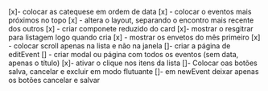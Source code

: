 [x]- colocar as catequese em ordem de data
[x] - colocar o eventos mais próximos no topo
[x] - altera o layout, separando o encontro mais recente dos outros
[x] - criar componete reduzido do card
[x]- mostrar o resgitrar para listagem logo quando cria
[x] - mostrar os envetos do mês primeiro
[x] - colocar scroll apenas na lista e não na janela
[]- criar a página de editEvent
[] - criar modal ou página com todos os eventos (sem data, apenas o título)
[x]- ativar o clique nos itens da lista
[]- Colocar oas botões salva, cancelar e excluir em modo flutuante
[]- em newEvent deixar apenas os botões cancelar e salvar
